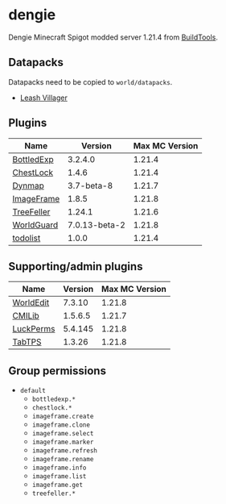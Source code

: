 # dengie

Dengie Minecraft Spigot modded server 1.21.4 from
[BuildTools](https://hub.spigotmc.org/jenkins/job/BuildTools/).


## Datapacks

Datapacks need to be copied to `world/datapacks`.

* [Leash Villager](https://www.curseforge.com/minecraft/texture-packs/leash-villager)


## Plugins

| Name                                                                                                                                           | Version       | Max MC Version |
|------------------------------------------------------------------------------------------------------------------------------------------------|---------------|----------------|
| [BottledExp](https://www.spigotmc.org/resources/bottledexp.2815/)                                                                              | 3.2.4.0       | 1.21.4         |
| [ChestLock](https://www.spigotmc.org/resources/chest-lock-with-automatic-sorting.81204/)                                                       | 1.4.6         | 1.21.4         |
| [Dynmap](https://www.spigotmc.org/resources/dynmap%C2%AE.274/)                                                                                 | 3.7-beta-8    | 1.21.7         |
| [ImageFrame](https://www.spigotmc.org/resources/imageframe-load-images-on-maps-item-frames-support-gifs-map-markers-survival-friendly.106031/) | 1.8.5         | 1.21.8         |
| [TreeFeller](https://modrinth.com/plugin/thizzyz-tree-feller)                                                                                  | 1.24.1        | 1.21.6         |
| [WorldGuard](https://dev.bukkit.org/projects/worldguard)                                                                                       | 7.0.13-beta-2 | 1.21.8         |
| [todolist](https://github.com/C-D-Lewis/mc-dev/tree/main/todolist)                                                                             | 1.0.0         | 1.21.4         |


## Supporting/admin plugins

| Name                                                                                                         | Version | Max MC Version |
|--------------------------------------------------------------------------------------------------------------|---------|----------------|
| [WorldEdit](https://dev.bukkit.org/projects/worldedit)                                                       | 7.3.10  | 1.21.8         |
| [CMILib](https://www.spigotmc.org/resources/cmilib.87610/)                                                   | 1.5.6.5 | 1.21.7         |
| [LuckPerms](https://luckperms.net/download)                                                                  | 5.4.145 | 1.21.8         |
| [TabTPS](https://www.spigotmc.org/resources/tabtps-1-8-8-1-21-show-tps-mspt-and-more-in-the-tab-menu.82528/) | 1.3.26  | 1.21.8         |


## Group permissions

* `default`
  * `bottledexp.*`
  * `chestlock.*`
  * `imageframe.create`
  * `imageframe.clone`
  * `imageframe.select`
  * `imageframe.marker`
  * `imageframe.refresh`
  * `imageframe.rename`
  * `imageframe.info`
  * `imageframe.list`
  * `imageframe.get`
  * `treefeller.*`
